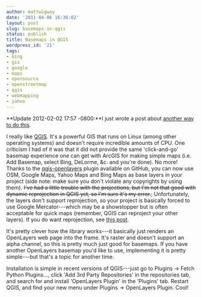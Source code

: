 ```yaml
---
author: mattwigway
date: '2011-04-06 16:36:02'
layout: post
slug: basemaps-in-qgis
status: publish
title: Basemaps in QGIS
wordpress_id: '21'
tags:
- bing
- gis
- google
- maps
- opensource
- openstreetmap
- qgis
- webmapping
- yahoo
---
```


**Update 2012-02-02 17:57 -0800:**I just wrote a post about [another way to do this](/2012/02/02/more-basemaps-in-qgis/).

I really like [QGIS](http://qgis.org). It's a powerful GIS that runs on Linux (among other operating systems) and doesn't require incredible amounts of CPU. One criticism I had of it was that it did not provide the same 'click-and-go' basemap experience one can get with ArcGIS for making simple maps (i.e. Add Basemap, select Bing, DeLorme, &c. and you're done). No more! Thanks to the [qgis-openlayers](https://github.com/pka/qgis-openlayers-plugin/) plugin available on GitHub, you can now use OSM, Google Maps, Yahoo Maps and Bing Maps as base layers in your project (side note: make sure you don't violate any copyrights by using them). <del>I've had a little trouble with the projections, but I'm not that good with dynamic reprojection in QGIS yet, so I'm sure it's my error.</del>; Unfortunately, the layers don't support reprojection, so your project is basically forced to use Google Mercator---which may be a showstopper but is often acceptable for quick maps (remember, QGIS can reproject your other layers). If you do want reprojection, see [this post](/2012/02/02/more-basemaps-in-qgis/).

It's pretty clever how the library works---it basically just renders an OpenLayers web page into the frame. It's raster and doesn't support an alpha channel, so this is pretty much just good for basemaps. If you have another OpenLayers basemap you'd like to use, implementing it is pretty simple---but that's a topic for another time.

Installation is simple in recent versions of QGIS---just go to Plugins -&gt; Fetch Python Plugins..., click 'Add 3rd Party Repositories' in the repositories tab, and search for and install 'OpenLayers Plugin' in the 'Plugins' tab. Restart QGIS, and find your new menu under Plugins -&gt; OpenLayers Plugin. Cool!
